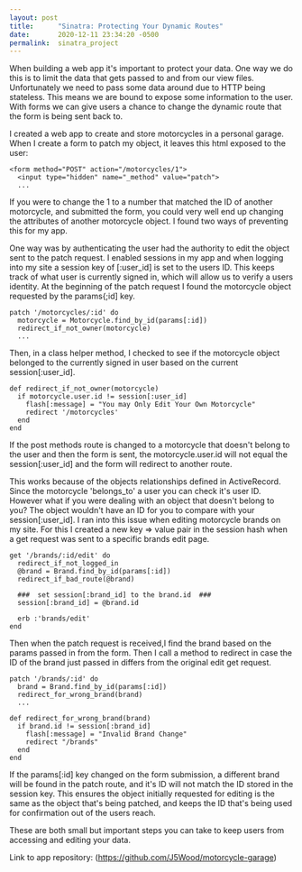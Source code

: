 ```yaml
---
layout: post
title:      "Sinatra: Protecting Your Dynamic Routes"
date:       2020-12-11 23:34:20 -0500
permalink:  sinatra_project
---
```



   When building a web app it's important to protect your data. One way we do this is to limit the data that gets passed to and from our view files. Unfortunately we need to pass some data around due to HTTP being stateless. This means we are bound to expose some information to the user. With forms we can give users a chance to change the dynamic route that the form is being sent back to.
	
  I created a web app to create and store motorcycles in a personal garage. When I create a form to patch my object, it leaves this html exposed to the user:
	
```
<form method="POST" action="/motorcycles/1">
  <input type="hidden" name="_method" value="patch">
  ...
```


  If you were to change the 1 to a number that matched the ID of another motorcycle, and submitted the form, you could very well end up changing the attributes of another motorcycle object. I found two ways of preventing this for my app. 

  One way was by authenticating the user had the authority to edit the object sent  to the patch request. I enabled sessions in my app and when logging into my site a session key of [:user_id] is set to the users ID. This keeps track of what user is currently signed in, which will allow us to verify a users identity. At the beginning of the patch request I found the motorcycle object requested by the params{;id] key. 

```
patch '/motorcycles/:id' do
  motorcycle = Motorcycle.find_by_id(params[:id])
  redirect_if_not_owner(motorcycle)
  ...
```

Then, in a class helper method, I checked to see if the motorcycle object belonged to the currently signed in user based on the current session[:user_id].

```
def redirect_if_not_owner(motorcycle)
  if motorcycle.user.id != session[:user_id]
    flash[:message] = "You may Only Edit Your Own Motorcycle"
    redirect '/motorcycles'
  end
end
```
		
  If the post methods route is changed to a motorcycle that doesn't belong to the user and then the form is sent, the motorcycle.user.id will not equal the session[:user_id] and the form will redirect to another route.
		
  This works because of the objects relationships defined in ActiveRecord. Since the motorcycle 'belongs_to' a user you can check it's user ID. However what if you were dealing with an object that doesn't belong to you? The object wouldn't have an ID for you to compare with your session[:user_id]. I ran into this issue when editing motorcycle brands on my site. For this I created a new key => value pair in the session hash when a get request was sent to a specific brands edit page. 
		
```
get '/brands/:id/edit' do
  redirect_if_not_logged_in
  @brand = Brand.find_by_id(params[:id])
  redirect_if_bad_route(@brand)

  ###  set session[:brand_id] to the brand.id  ###
  session[:brand_id] = @brand.id

  erb :'brands/edit'
end
```
		
  Then when the patch request is received,I find the brand based on the params passed in from the form. Then I call a method to redirect in case the ID of the brand just passed in differs from the original edit get request.
		
```
patch '/brands/:id' do
  brand = Brand.find_by_id(params[:id])
  redirect_for_wrong_brand(brand)
  ...
```
		
```
def redirect_for_wrong_brand(brand)
  if brand.id != session[:brand_id]
    flash[:message] = "Invalid Brand Change"
    redirect "/brands"
  end
end
```
			
  If the params[:id] key changed on the form submission, a different brand will be found in the patch route, and it's ID will not match the ID stored in the session key. This ensures the object initially requested for editing is the same as the object that's being patched, and keeps the ID that's being used for confirmation out of the users reach. 
			
  These are both small but important steps you can take to keep users from accessing and editing your data.
			
Link to app repository: (https://github.com/J5Wood/motorcycle-garage)
	
		
		
		
		
